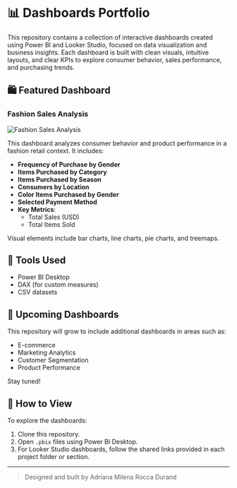 # 📊 Dashboards Portfolio

This repository contains a collection of interactive dashboards created using Power BI and Looker Studio, focused on data visualization and business insights. Each dashboard is built with clean visuals, intuitive layouts, and clear KPIs to explore consumer behavior, sales performance, and purchasing trends.

## 🛍️ Featured Dashboard

### Fashion Sales Analysis

![Fashion Sales Analysis](./Power-BI/Fashion-Sales-Analysis.png)

This dashboard analyzes consumer behavior and product performance in a fashion retail context. It includes:

- **Frequency of Purchase by Gender**
- **Items Purchased by Category**
- **Items Purchased by Season**
- **Consumers by Location**
- **Color Items Purchased by Gender**
- **Selected Payment Method**
- **Key Metrics**:  
  - Total Sales (USD)  
  - Total Items Sold

Visual elements include bar charts, line charts, pie charts, and treemaps.

## 🧰 Tools Used

- Power BI Desktop  
- DAX (for custom measures)  
- CSV datasets  

## 🚀 Upcoming Dashboards

This repository will grow to include additional dashboards in areas such as:

- E-commerce  
- Marketing Analytics  
- Customer Segmentation  
- Product Performance  

Stay tuned!

## 📂 How to View

To explore the dashboards:
1. Clone this repository.
2. Open `.pbix` files using Power BI Desktop.
3. For Looker Studio dashboards, follow the shared links provided in each project folder or section.
   
---

> Designed and built by Adriana Milena Rocca Durand
